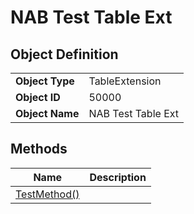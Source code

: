 # NAB Test Table Ext

## Object Definition

| | |
| --- | --- |
| **Object Type** | TableExtension |
| **Object ID** | 50000 |
| **Object Name** | NAB Test Table Ext |

## Methods

| Name | Description |
|-----|------|
| [TestMethod()](test-method.md#test_method) | |
